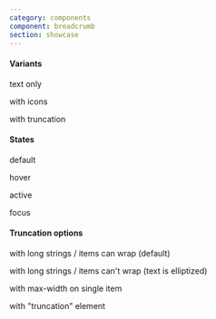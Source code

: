 ```yaml
---
category: components
component: breadcrumb
section: showcase
---
```



<section data-test-percy data-section="showcase">
  

  <h4 class="dummy-h4">Variants</h4>

  <p class="dummy-paragraph">text only</p>
  <Hds::Breadcrumb>
    <Hds::Breadcrumb::Item @text="Level one" />
    <Hds::Breadcrumb::Item @text="Level two" />
    <Hds::Breadcrumb::Item @text="Level three" />
    <Hds::Breadcrumb::Item @text="Level four" />
    <Hds::Breadcrumb::Item @text="Level five" />
    <Hds::Breadcrumb::Item @text="Current" @current={{true}} />
  </Hds::Breadcrumb>

  <p class="dummy-paragraph">with icons</p>
  <Hds::Breadcrumb>
    <Hds::Breadcrumb::Item @text="Level one" @icon="org" />
    <Hds::Breadcrumb::Item @text="Level two" @icon="folder" />
    <Hds::Breadcrumb::Item @text="Level three" />
    <Hds::Breadcrumb::Item @text="Level four" />
    <Hds::Breadcrumb::Item @text="Level five" />
    <Hds::Breadcrumb::Item @text="Current" @current={{true}} />
  </Hds::Breadcrumb>

  <p class="dummy-paragraph">with truncation</p>
  <Hds::Breadcrumb>
    <Hds::Breadcrumb::Item @text="Level one" />
    <Hds::Breadcrumb::Item @text="Level two" />
    <Hds::Breadcrumb::Truncation>
      <Hds::Breadcrumb::Item @text="Sub-level one" />
      <Hds::Breadcrumb::Item @text="Sub-level two with a very long string that we may want to trim somehow" />
      <Hds::Breadcrumb::Item @text="Sub-level with icon" @icon="org" />
      <Hds::Breadcrumb::Item @text="Another sub-level with icon" @icon="folder" />
    </Hds::Breadcrumb::Truncation>
    <Hds::Breadcrumb::Item @text="Level four" />
    <Hds::Breadcrumb::Item @text="Level five" />
    <Hds::Breadcrumb::Item @text="Current" @current={{true}} />
  </Hds::Breadcrumb>

  <h4 class="dummy-h4">States</h4>

  <p class="dummy-paragraph">default</p>
  <Hds::Breadcrumb>
    <Hds::Breadcrumb::Item @text="Level one" @icon="org" />
    <Hds::Breadcrumb::Item @text="Level two" @icon="folder" />
    <Hds::Breadcrumb::Truncation>
      <Hds::Breadcrumb::Item @text="Sub-level one" />
      <Hds::Breadcrumb::Item @text="Sub-level two with a very long string that we may want to trim somehow" />
      <Hds::Breadcrumb::Item @text="Sub-level with icon" @icon="org" />
      <Hds::Breadcrumb::Item @text="Another sub-level with icon" @icon="folder" />
    </Hds::Breadcrumb::Truncation>
    <Hds::Breadcrumb::Item @text="Level four" />
    <Hds::Breadcrumb::Item @text="Level five" />
    <Hds::Breadcrumb::Item @text="Current" @current={{true}} />
  </Hds::Breadcrumb>

  <p class="dummy-paragraph">hover</p>
  <Hds::Breadcrumb>
    <Hds::Breadcrumb::Item @text="Level one" @icon="org" mock-state-value="hover" mock-state-selector="a" />
    <Hds::Breadcrumb::Item @text="Level two" @icon="folder" mock-state-value="hover" mock-state-selector="a" />
    <Hds::Breadcrumb::Truncation mock-state-value="hover" mock-state-selector="button">
      <Hds::Breadcrumb::Item @text="Sub-level one" />
      <Hds::Breadcrumb::Item @text="Sub-level two with a very long string that we may want to trim somehow" />
      <Hds::Breadcrumb::Item @text="Sub-level with icon" @icon="org" />
      <Hds::Breadcrumb::Item @text="Another sub-level with icon" @icon="folder" />
    </Hds::Breadcrumb::Truncation>
    <Hds::Breadcrumb::Item @text="Level four" mock-state-value="hover" mock-state-selector="a" />
    <Hds::Breadcrumb::Item @text="Level five" mock-state-value="hover" mock-state-selector="a" />
    <Hds::Breadcrumb::Item @text="Current" @current={{true}} mock-state-value="hover" mock-state-selector="a" />
  </Hds::Breadcrumb>

  <p class="dummy-paragraph">active</p>
  <Hds::Breadcrumb>
    <Hds::Breadcrumb::Item @text="Level one" @icon="org" mock-state-value="active" mock-state-selector="a" />
    <Hds::Breadcrumb::Item @text="Level two" @icon="folder" mock-state-value="active" mock-state-selector="a" />
    <Hds::Breadcrumb::Truncation mock-state-value="active" mock-state-selector="button">
      <Hds::Breadcrumb::Item @text="Sub-level one" />
      <Hds::Breadcrumb::Item @text="Sub-level two with a very long string that we may want to trim somehow" />
      <Hds::Breadcrumb::Item @text="Sub-level with icon" @icon="org" />
      <Hds::Breadcrumb::Item @text="Another sub-level with icon" @icon="folder" />
    </Hds::Breadcrumb::Truncation>
    <Hds::Breadcrumb::Item @text="Level four" mock-state-value="active" mock-state-selector="a" />
    <Hds::Breadcrumb::Item @text="Level five" mock-state-value="active" mock-state-selector="a" />
    <Hds::Breadcrumb::Item @text="Current" @current={{true}} mock-state-value="active" mock-state-selector="a" />
  </Hds::Breadcrumb>

  <p class="dummy-paragraph">focus</p>
  <Hds::Breadcrumb>
    <Hds::Breadcrumb::Item @text="Level one" @icon="org" mock-state-value="focus" mock-state-selector="a" />
    <Hds::Breadcrumb::Item @text="Level two" @icon="folder" mock-state-value="focus" mock-state-selector="a" />
    <Hds::Breadcrumb::Truncation mock-state-value="focus" mock-state-selector="button">
      <Hds::Breadcrumb::Item @text="Sub-level one" />
      <Hds::Breadcrumb::Item @text="Sub-level two with a very long string that we may want to trim somehow" />
      <Hds::Breadcrumb::Item @text="Sub-level with icon" @icon="org" />
      <Hds::Breadcrumb::Item @text="Another sub-level with icon" @icon="folder" />
    </Hds::Breadcrumb::Truncation>
    <Hds::Breadcrumb::Item @text="Level four" mock-state-value="focus" mock-state-selector="a" />
    <Hds::Breadcrumb::Item @text="Level five" mock-state-value="focus" mock-state-selector="a" />
    <Hds::Breadcrumb::Item @text="Current" @current={{true}} mock-state-value="focus" mock-state-selector="a" />
  </Hds::Breadcrumb>

  <h4 class="dummy-h4">Truncation options</h4>

  <p class="dummy-paragraph">with long strings / items can wrap (default)</p>
  <div class="dummy-breadcrumb-max-width-container-large">
    <Hds::Breadcrumb>
      <Hds::Breadcrumb::Item @text="Level one with a very long string" @icon="org" />
      <Hds::Breadcrumb::Item @text="Level two with a very long string" @icon="folder" />
      <Hds::Breadcrumb::Item @text="Level three with a very long string" />
      <Hds::Breadcrumb::Item @text="Level four with a very long string" />
      <Hds::Breadcrumb::Item @text="Level five with a very long string" />
      <Hds::Breadcrumb::Item @text="Current with a very long string" @current={{true}} />
    </Hds::Breadcrumb>

  </div>

  <p class="dummy-paragraph">with long strings / items can't wrap (text is elliptized)</p>
  <div class="dummy-breadcrumb-max-width-container-large">
    <Hds::Breadcrumb @itemsCanWrap={{false}}>
      <Hds::Breadcrumb::Item @text="Level one with a very long string" @icon="org" />
      <Hds::Breadcrumb::Item @text="Level two with a very long string" @icon="folder" />
      <Hds::Breadcrumb::Item @text="Level three with a very long string" />
      <Hds::Breadcrumb::Item @text="Level four with a very long string" />
      <Hds::Breadcrumb::Item @text="Level five with a very long string" />
      <Hds::Breadcrumb::Item @text="Current with a very long string" @current={{true}} />
    </Hds::Breadcrumb>
  </div>

  <p class="dummy-paragraph">with max-width on single item</p>
  <div class="dummy-breadcrumb-max-width-container-large">
    <Hds::Breadcrumb @itemsCanWrap={{false}}>
      <Hds::Breadcrumb::Item @text="Level one" @icon="org" />
      <Hds::Breadcrumb::Item @text="Level two" @icon="folder" />
      <Hds::Breadcrumb::Item @text="Level three" />
      <Hds::Breadcrumb::Item @text="Level four with a very long string" @maxWidth="180px" />
      <Hds::Breadcrumb::Item @text="Level five" />
      <Hds::Breadcrumb::Item @text="Current" @current={{true}} />
    </Hds::Breadcrumb>
  </div>

  <p class="dummy-paragraph">with "truncation" element</p>
  <div class="dummy-breadcrumb-sample-with-truncation-dropdown">
    <Hds::Breadcrumb>
      <Hds::Breadcrumb::Item @text="Level one" />
      <Hds::Breadcrumb::Item @text="Level two" />
      <Hds::Breadcrumb::Truncation>
        <Hds::Breadcrumb::Item @text="Level three" />
        <Hds::Breadcrumb::Item @text="Level four with a long string that can span multiple lines" />
        <Hds::Breadcrumb::Item @text="Level five with icon" @icon="dashboard" />
        <Hds::Breadcrumb::Item @text="Level six with icon" @icon="database" />
      </Hds::Breadcrumb::Truncation>
      <Hds::Breadcrumb::Item @text="Level seven" />
      <Hds::Breadcrumb::Item @text="Level eight" />
      <Hds::Breadcrumb::Item @text="Current" @current={{true}} />
    </Hds::Breadcrumb>
  </div>

</section>
